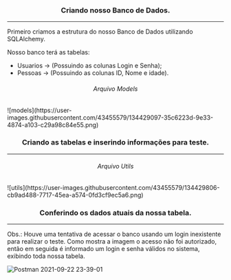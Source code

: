 <h3 align="center"> Criando nosso Banco de Dados. </h3>
<hr>

Primeiro criamos a estrutura do nosso Banco de Dados utilizando SQLAlchemy.

<p>Nosso banco terá as tabelas:</p>
<ul>
  <li>Usuarios -> (Possuindo as colunas Login e Senha);
  <li>Pessoas -> (Possuindo as colunas ID, Nome e idade).  
</ul>

<h6 align="center">Arquivo Models</h6>
![models](https://user-images.githubusercontent.com/43455579/134429097-35c6223d-9e33-4874-a103-c29a98c84e55.png)

<h3 align="center"> Criando as tabelas e inserindo informações para teste. </h3>
<hr>
<h6 align="center">Arquivo Utils</h6>
![utils](https://user-images.githubusercontent.com/43455579/134429806-cb9ad488-7717-45ea-a574-0fd3cf9ec5a6.png)

<h3 align="center"> Conferindo os dados atuais da nossa tabela. </h3>
<hr>

Obs.: Houve uma tentativa de acessar o banco usando um login inexistente para realizar o teste. Como mostra a imagem o acesso não foi autorizado, 
então em seguida é informado um login e senha válidos no sistema, exibindo toda nossa tabela.

![Postman 2021-09-22 23-39-01](https://user-images.githubusercontent.com/43455579/134450843-1605e351-7934-4bc3-9cbb-afdacad88869.gif)

